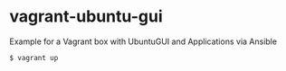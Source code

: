 # vagrant-ubuntu-gui
Example for a Vagrant box with UbuntuGUI and Applications via Ansible

```bash
$ vagrant up
```
